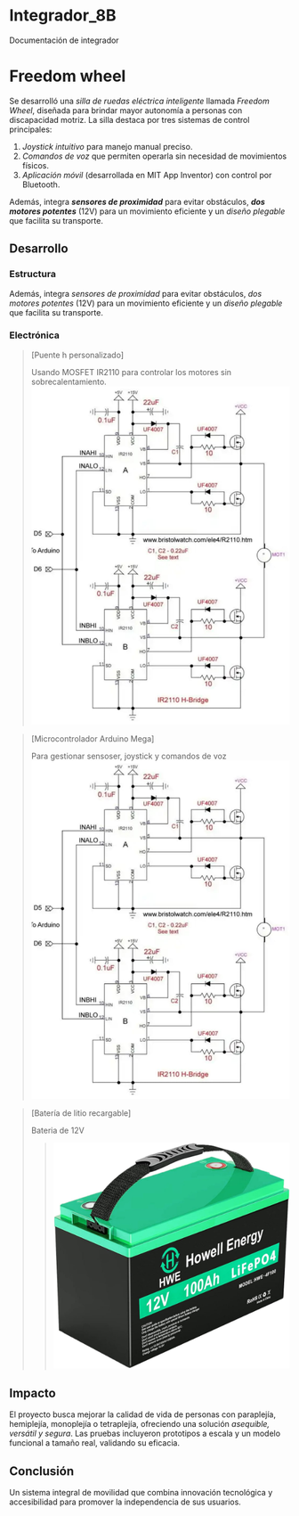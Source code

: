 # Integrador_8B
Documentación de integrador


# Freedom wheel

Se desarrolló una *silla de ruedas eléctrica inteligente* llamada *Freedom Wheel*, diseñada para brindar mayor autonomía a personas con discapacidad motriz. La silla destaca por tres sistemas de control principales:  

1. *Joystick intuitivo* para manejo manual preciso.  
1. *Comandos de voz* que permiten operarla sin necesidad de movimientos físicos.  
1. *Aplicación móvil* (desarrollada en MIT App Inventor) con control por Bluetooth.  


Además, integra ***sensores de proximidad*** para evitar obstáculos, ***dos motores potentes*** (12V) para un movimiento eficiente y un *diseño plegable* que facilita su transporte. 


## Desarrollo

### Estructura

Además, integra *sensores de proximidad* para evitar obstáculos, *dos motores potentes* (12V) para un movimiento eficiente y un *diseño plegable* que facilita su transporte.  

### Electrónica

>[Puente h personalizado]
>
>Usando MOSFET IR2110 para controlar los motores sin sobrecalentamiento.
>![PuenteH personalizado](https://github.com/RockTheRoses/Integrador_8B/blob/main/PuenteH.jpg)

>[Microcontrolador Arduino Mega]
>
>Para gestionar sensoser, joystick y comandos de voz
>![Microcontrolador Arduino Mega](https://github.com/RockTheRoses/Integrador_8B/blob/main/PuenteH.jpg)

>[Batería de litio recargable]
>
>Bateria de 12V
>>![Batería](https://github.com/RockTheRoses/Integrador_8B/blob/main/Bateria12v.jpg)








## Impacto

El proyecto busca mejorar la calidad de vida de personas con paraplejía, hemiplejía, monoplejía o tetraplejía, ofreciendo una solución *asequible, versátil y segura*. Las pruebas incluyeron prototipos a escala y un modelo funcional a tamaño real, validando su eficacia.  


## Conclusión

Un sistema integral de movilidad que combina innovación tecnológica y accesibilidad para promover la independencia de sus usuarios.
